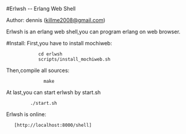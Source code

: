 #Erlwsh -- Erlang Web Shell

Author: dennis (killme2008@gmail.com)

Erlwsh is an erlang web shell,you can program erlang on web browser.

#Install:
First,you have to install mochiweb:
  	            
				cd erlwsh
     			scripts/install_mochiweb.sh

Then,compile all sources:

	              make

At last,you can start erlwsh by start.sh
     
	         ./start.sh   
    
Erlwsh is online: 

	   [http://localhost:8000/shell]




